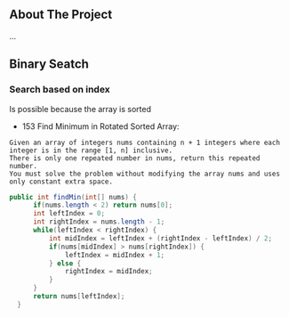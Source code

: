 
## About The Project
...

## Binary Seatch
### Search based on index
Is possible because the array is sorted
  * 153 Find Minimum in Rotated Sorted Array:
  ```
  Given an array of integers nums containing n + 1 integers where each integer is in the range [1, n] inclusive.
  There is only one repeated number in nums, return this repeated number.
  You must solve the problem without modifying the array nums and uses only constant extra space.
  ```
  ```java
  public int findMin(int[] nums) {
        if(nums.length < 2) return nums[0];
        int leftIndex = 0;
        int rightIndex = nums.length - 1;
        while(leftIndex < rightIndex) {
            int midIndex = leftIndex + (rightIndex - leftIndex) / 2;
            if(nums[midIndex] > nums[rightIndex]) {
                leftIndex = midIndex + 1;
            } else {
                rightIndex = midIndex;
            }
        }
        return nums[leftIndex];
    }
  ```






